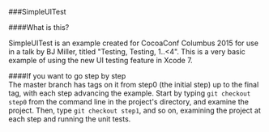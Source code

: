 ###SimpleUITest

####What is this?  

SimpleUITest is an example created for CocoaConf Columbus 2015 for use in a talk by BJ Miller, titled "Testing, Testing, 1..<4". This is a very basic example of using the new UI testing feature in Xcode 7.

####If you want to go step by step  
The master branch has tags on it from step0 (the initial step) up to the final tag, with each step advancing the example. Start by typing `git checkout step0` from the command line in the project's directory, and examine the project. Then, type `git checkout step1`, and so on, examining the project at each step and running the unit tests.


